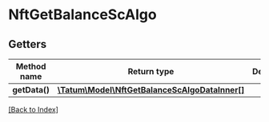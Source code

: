 # NftGetBalanceScAlgo

## Getters

Method name | Return type | Description | Notes
------------ | ------------- | ------------- | -------------
**getData()** | [**\Tatum\Model\NftGetBalanceScAlgoDataInner[]**](NftGetBalanceScAlgoDataInner.md) |  | [optional]

[[Back to Index]](../index.md)
